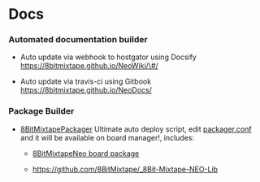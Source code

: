 # Docs

### Automated documentation builder

* Auto update via webhook to hostgator using Docsify https://8bitmixtape.github.io/NeoWiki/\#/

* Auto update via travis-ci using Gitbook https://8bitmixtape.github.io/NeoDocs/

### Package Builder

* [8BitMixtapePackager](https://github.com/8BitMixtape/8BitMixtapePackager) Ultimate auto deploy script, edit [packager.conf](https://github.com/8BitMixtape/8BitMixtapePackager/blob/master/packager.conf) and it will be available on board manager!, includes:

    * [8BitMixtapeNeo board package](https://github.com/8BitMixtape/8BitMixtapePlatform)

    * https://github.com/8BitMixtape/_8Bit-Mixtape-NEO-Lib